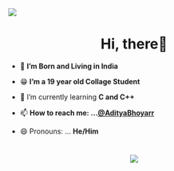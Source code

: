 <img src =  "https://cdn.discordapp.com/attachments/916010696406347776/986562559505203240/topo_readme-svg.png">
<h1 align="center">Hi, there👋</h1>


- 🔭 **I’m Born and Living in India**

- 😁 **I’m a 19 year old Collage Student**

- 🌱 I’m currently learning **C and C++**

- 📫 **How to reach me: ...[@AdityaBhoyarr](https://twitter.com/AdityaBhoyarr)**

- 😄 Pronouns: ... **He/Him**

<h1 align="center"><img src =  "https://github-readme-stats.vercel.app/api?username=MrAdityaBhoyar&&show_icons=true&title_color=ffffff&icon_color=bb2acf&text_color=daf7dc&bg_color=151515"></h1>





<p align="left">
</p>
